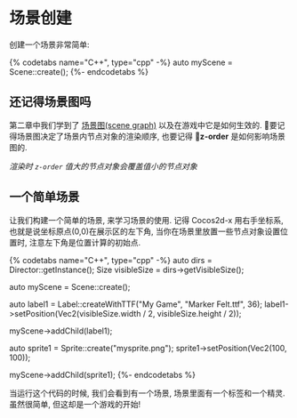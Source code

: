 # 场景创建

创建一个场景非常简单:

{% codetabs name="C++", type="cpp" -%}
auto myScene = Scene::create();
{%- endcodetabs %}

## 还记得场景图吗

第二章中我们学到了 [场景图(scene graph)](../basic_concepts/scene.md) 以及在游戏中它是如何生效的. 要记得场景图决定了场景内节点对象的渲染顺序, 也要记得 __z-order__ 是如何影响场景图的.

_渲染时 `z-order` 值大的节点对象会覆盖值小的节点对象_

## 一个简单场景

让我们构建一个简单的场景, 来学习场景的使用. 记得 Cocos2d-x 用右手坐标系, 也就是说坐标原点(0,0)在展示区的左下角, 当你在场景里放置一些节点对象设置位置时, 注意左下角是位置计算的初始点.

{% codetabs name="C++", type="cpp" -%}
auto dirs = Director::getInstance();
Size visibleSize = dirs->getVisibleSize();

auto myScene = Scene::create();

auto label1 = Label::createWithTTF("My Game", "Marker Felt.ttf", 36);
label1->setPosition(Vec2(visibleSize.width / 2, visibleSize.height / 2));

myScene->addChild(label1);

auto sprite1 = Sprite::create("mysprite.png");
sprite1->setPosition(Vec2(100, 100));

myScene->addChild(sprite1);
{%- endcodetabs %}

当运行这个代码的时候, 我们会看到有一个场景, 场景里面有一个标签和一个精灵. 虽然很简单, 但这却是一个游戏的开始!